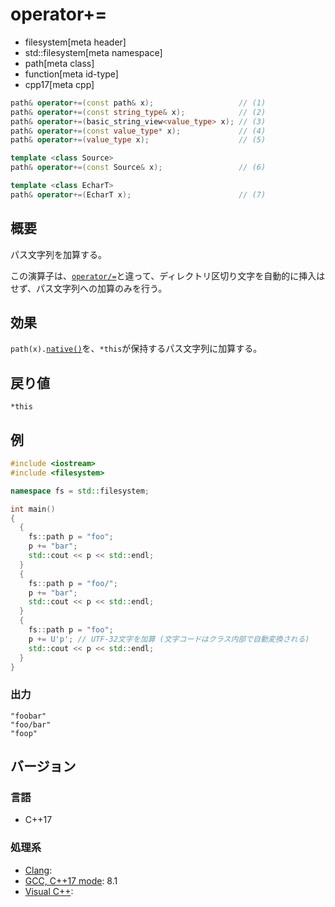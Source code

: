 # operator+=
* filesystem[meta header]
* std::filesystem[meta namespace]
* path[meta class]
* function[meta id-type]
* cpp17[meta cpp]

```cpp
path& operator+=(const path& x);                   // (1)
path& operator+=(const string_type& x);            // (2)
path& operator+=(basic_string_view<value_type> x); // (3)
path& operator+=(const value_type* x);             // (4)
path& operator+=(value_type x);                    // (5)

template <class Source>
path& operator+=(const Source& x);                 // (6)

template <class EcharT>
path& operator+=(EcharT x);                        // (7)
```

## 概要
パス文字列を加算する。

この演算子は、[`operator/=`](op_append_assign.md)と違って、ディレクトリ区切り文字を自動的に挿入はせず、パス文字列への加算のみを行う。


## 効果
`path(x).`[`native()`](native.md)を、`*this`が保持するパス文字列に加算する。


## 戻り値
`*this`


## 例
```cpp example
#include <iostream>
#include <filesystem>

namespace fs = std::filesystem;

int main()
{
  {
    fs::path p = "foo";
    p += "bar";
    std::cout << p << std::endl;
  }
  {
    fs::path p = "foo/";
    p += "bar";
    std::cout << p << std::endl;
  }
  {
    fs::path p = "foo";
    p += U'p'; // UTF-32文字を加算 (文字コードはクラス内部で自動変換される)
    std::cout << p << std::endl;
  }
}
```

### 出力
```
"foobar"
"foo/bar"
"foop"
```

## バージョン
### 言語
- C++17

### 処理系
- [Clang](/implementation.md#clang):
- [GCC, C++17 mode](/implementation.md#gcc): 8.1
- [Visual C++](/implementation.md#visual_cpp):
